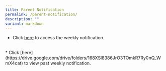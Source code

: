 ```yaml
---
title: Parent Notification
permalink: /parent-notification/
description: ""
variant: markdown
---
```

* Click&nbsp;[here](https://drive.google.com/drive/folders/1Wr26Swb6J_sVGBmBKT-cjJ614ojCijTO) to access the weekly notification. 
<br>
* Click&nbsp;[here](https://drive.google.com/drive/folders/168XSl8386JrO3TOmkR7Ry0nQ_WmX4cat) to view past weekly notification.